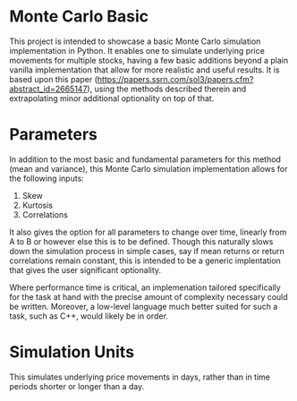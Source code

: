 # Monte Carlo Basic

This project is intended to showcase a basic Monte Carlo simulation implementation in Python. It enables one to simulate underlying price movements for multiple stocks, having a few basic additions beyond a plain vanilla implementation that allow for more realistic and useful results. It is based upon this paper (https://papers.ssrn.com/sol3/papers.cfm?abstract_id=2665147), using the methods described therein and extrapolating minor additional optionality on top of that.

# Parameters

In addition to the most basic and fundamental parameters for this method (mean and variance), this Monte Carlo simulation implementation allows for the following inputs:

1) Skew
2) Kurtosis
3) Correlations

It also gives the option for all parameters to change over time, linearly from A to B or however else this is to be defined. Though this naturally slows down the simulation process in simple cases, say if mean returns or return correlations remain constant, this is intended to be a generic implentation that gives the user significant optionality.

Where performance time is critical, an implemenation tailored specifically for the task at hand with the precise amount of complexity necessary could be written. Moreover, a low-level language much better suited for such a task, such as C++, would likely be in order.

# Simulation Units

This simulates underlying price movements in days, rather than in time periods shorter or longer than a day.
